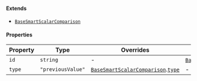 #### Extends

* [`BaseSmartScalarComparison`](./api_html/BaseSmartScalarComparison.md)

#### Properties

| Property                 | Type              | Overrides                                                                                                                     | Inherited from                                                                                                            |
| ------------------------ | ----------------- | ----------------------------------------------------------------------------------------------------------------------------- | ------------------------------------------------------------------------------------------------------------------------- |
| <a id="id"></a> `id`     | `string`          | -                                                                                                                             | [`BaseSmartScalarComparison`](./api_html/BaseSmartScalarComparison.md).[`id`](./api_html/BaseSmartScalarComparison.md#id) |
| <a id="type"></a> `type` | `"previousValue"` | [`BaseSmartScalarComparison`](./api_html/BaseSmartScalarComparison.md).[`type`](./api_html/BaseSmartScalarComparison.md#type) | -                                                                                                                         |
